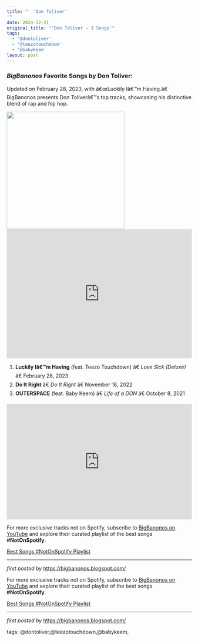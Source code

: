 ```yaml
---
title: "' 'Don Toliver'
'"
date: 2024-12-21
original_title: "'Don Toliver - 3 Songs'"
tags:
  - '@dontoliver'
  - '@teezotouchdown'
  - '@babykeem'
layout: post
---
```

<h3><em>BigBanonos</em> Favorite Songs by Don Toliver:</h3> <p>Updated on February 28, 2023, with â€œLuckily Iâ€™m Having.â€ BigBanonos presents Don Toliverâ€™s top tracks, showcasing his distinctive blend of rap and hip hop.</p> <div class="separator"><a href="https://img.texasmonthly.com/2020/03/don-toliver-houston.jpg?auto=compress&crop=faces&fit=fit&fm=pjpg&ixlib=php-3.3.1&q=45" ><img alt="" border="0" width="320" data-original-height="866" data-original-width="1385" src="https://img.texasmonthly.com/2020/03/don-toliver-houston.jpg?auto=compress&crop=faces&fit=fit&fm=pjpg&ixlib=php-3.3.1&q=45"/></a></div>
</div> <!--Spotify Playlist Embed-->
<iframe allow="autoplay; clipboard-write; encrypted-media; fullscreen; picture-in-picture" allowfullscreen="" frameborder="0" height="352" loading="lazy" src="https://open.spotify.com/embed/playlist/4Nz6kDpWsVd9tpQv3c3pQs?utm_source=generator" width="100%"></iframe> <!--Song Listings-->
<ol> <li><strong>Luckily Iâ€™m Having</strong> (feat. Teezo Touchdown) â€ <em>Love Sick (Deluxe)</em> â€ February 28, 2023</li> <li><strong>Do It Right</strong> â€ <em>Do It Right</em> â€ November 18, 2022</li> <li><strong>OUTERSPACE</strong> (feat. Baby Keem) â€ <em>Life of a DON</em> â€ October 8, 2021</li>
</ol>
<iframe allow="accelerometer; autoplay; encrypted-media; gyroscope; picture-in-picture" allowfullscreen="" frameborder="0" height="315" src="https://www.youtube.com/embed/videoseries?list=PLtuNtuTatqI2c2CID1YSpQIO2eztq1V20" width="100%"></iframe> <!--Subscribe and Playlist Links-->
<div> <p>For more exclusive tracks not on Spotify, subscribe to <a href="https://www.youtube.com/@BigBanonos" target="_blank">BigBanonos on YouTube</a> and explore their curated playlist of the best songs <strong>#NotOnSpotify</strong>.</p> <p><a href="https://www.youtube.com/playlist?list=PLtuNtuTatqI0kFahUCbtbfenC_ET5O_tr" target="_blank">Best Songs #NotOnSpotify Playlist</a></p></div> <hr /> <p><em>first posted by</em> <a href="https://bigbanonos.blogspot.com/" rel="noopener" target="_new">https://bigbanonos.blogspot.com/</a></p>


<!--Subscribe and Playlist Links-->
<div>
    <p>For more exclusive tracks not on Spotify, subscribe to <a href="https://www.youtube.com/@BigBanonos" target="_blank">BigBanonos on YouTube</a> and explore their curated playlist of the best songs <strong>#NotOnSpotify</strong>.</p>
    <p><a href="https://www.youtube.com/playlist?list=PLtuNtuTatqI0kFahUCbtbfenC_ET5O_tr" target="_blank">Best Songs #NotOnSpotify Playlist<br /></a></p></div>

<hr />

<p><em>first posted by</em> <a href="https://bigbanonos.blogspot.com/" rel="noopener" target="_new">https://bigbanonos.blogspot.com/</a></p>

<p>tags: @dontoliver,@teezotouchdown,@babykeem,</p>
